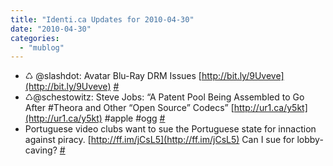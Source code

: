 ```yaml
---
title: "Identi.ca Updates for 2010-04-30"
date: "2010-04-30"
categories: 
  - "mublog"
---
```


- ♺ @slashdot: Avatar Blu-Ray DRM Issues [http://bit.ly/9Uveve](http://bit.ly/9Uveve) [#](http://identi.ca/notice/30616698)
- ♺@schestowitz: Steve Jobs: “A Patent Pool Being Assembled to Go After #Theora and Other “Open Source” Codecs” [http://ur1.ca/y5kt](http://ur1.ca/y5kt) #apple #ogg [#](http://identi.ca/notice/30617075)
- Portuguese video clubs want to sue the Portuguese state for innaction against piracy. [http://ff.im/jCsL5](http://ff.im/jCsL5) Can I sue for lobby-caving? [#](http://identi.ca/notice/30627017)
